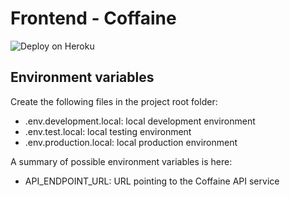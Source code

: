 # Frontend - Coffaine

![Deploy on Heroku](https://github.com/Proyecto-FIS/frontend/workflows/Deploy%20on%20Heroku/badge.svg)

## Environment variables
Create the following files in the project root folder:
- .env.development.local: local development environment
- .env.test.local: local testing environment
- .env.production.local: local production environment

A summary of possible environment variables is here:
- API_ENDPOINT_URL: URL pointing to the Coffaine API service
